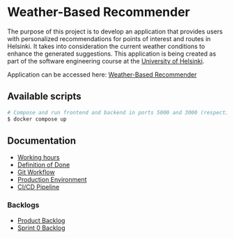 # Weather-Based Recommender

The purpose of this project is to develop an application that provides users with personalized recommendations for points of interest and routes in Helsinki. It takes into consideration the current weather conditions to enhance the generated suggestions. This application is being created as part of the software engineering course at the [University of Helsinki](https://www.helsinki.fi/fi).

Application can be accessed here: [Weather-Based Recommender](http://128.214.253.51:3000/)

## Available scripts

```bash
# Compose and run frontend and backend in ports 5000 and 3000 (respectively)
$ docker compose up
```

## Documentation

* [Working hours](/docs/hours.md)
* [Definition of Done](/docs/dod.md)
* [Git Workflow](/docs/git-workflow.md)
* [Production Environment](/docs/pouta.md)
* [CI/CD Pipeline](/docs/ci-cd.md)

### Backlogs 

* [Product Backlog](https://github.com/orgs/HelsinkiUniCollab/projects/1)
* [Sprint 0 Backlog](https://github.com/orgs/HelsinkiUniCollab/projects/1/views/1)



